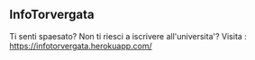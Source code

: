 ## InfoTorvergata
Ti senti spaesato? 
Non ti riesci a iscrivere all'universita'?
Visita : https://infotorvergata.herokuapp.com/